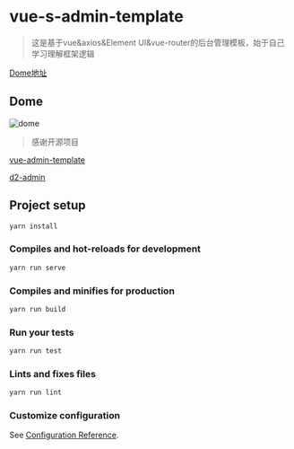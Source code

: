 # vue-s-admin-template

>这是基于vue&axios&Element UI&vue-router的后台管理模板，始于自己学习理解框架逻辑

[Dome地址](https://piccoloyu.github.io/vue-s-admin/)

## Dome

 <img src="https://piccoloyu.github.io/vue-s-admin/img/dome.gif" alt="dome">

>感谢开源项目

[vue-admin-template](https://github.com/PanJiaChen/vue-admin-template)

[d2-admin](https://github.com/d2-projects/d2-admin)


## Project setup

```javascript
yarn install
```

### Compiles and hot-reloads for development

```javascript
yarn run serve
```

### Compiles and minifies for production

```javascript
yarn run build
```

### Run your tests

```javascript
yarn run test
```

### Lints and fixes files

```javascript
yarn run lint
```

### Customize configuration

See [Configuration Reference](https://cli.vuejs.org/config/).
